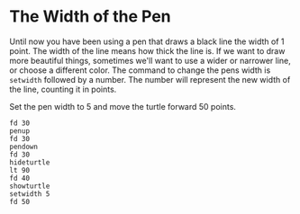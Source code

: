 # The Width of the Pen

Until now you have been using a pen that draws a black line the width of 1 point. The width of the line means how thick the line is. If we want to draw more beautiful things, sometimes we'll want to use a wider or narrower line, or choose a different color. The command to change the pens width is `setwidth` followed by a number. The number will represent the new width of the line, counting it in points.

Set the pen width to 5 and move the turtle forward 50 points.

```result
fd 30
penup
fd 30
pendown
fd 30
hideturtle
lt 90 
fd 40
showturtle
setwidth 5
fd 50
```